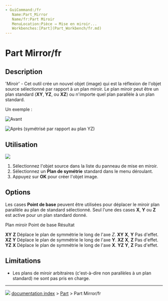 ```yaml
---
- GuiCommand:/fr
   Name:Part_Mirror
   Name/fr:Part Miroir
   MenuLocation:Pièce → Mise en miroir...
   Workbenches:[Part](Part_Workbench/fr.md)
---
```


# Part Mirror/fr

## Description

\'Miroir\' - Cet outil crée un nouvel objet (image) qui est la réflexion de l\'objet source sélectionné par rapport à un plan miroir. Le plan miroir peut être un plan standard (**XY**, **YZ**, ou **XZ**) ou n\'importe quel plan parallèle à un plan standard.

Un exemple :

![Avant](images/PARTMirrorBeforev11.png )

![Après (symétrisé par rapport au plan **YZ**)](images/PARTMirrorAfterv11.png ) 

## Utilisation

![](images/PARTMirrorDialogv11.png )

1.  Sélectionnez l\'objet source dans la liste du panneau de mise en miroir.
2.  Sélectionnez un **Plan de symétrie** standard dans le menu déroulant.
3.  Appuyez sur **OK** pour créer l\'objet image.




## Options

Les cases **Point de base** peuvent être utilisées pour déplacer le miroir plan parallèle au plan de standard sélectionné. Seul l\'une des cases **X**, **Y** ou **Z** est active pour un plan standard donné.

  Plan miroir   Point de base   Résultat
    
  **XY**        **Z**           Déplace le plan de symmétrie le long de l\'axe *Z*.
  **XY**        **X**, **Y**    Pas d\'effet.
  **XZ**        **Y**           Déplace le plan de symmétrie le long de l\'axe **Y**.
  **XZ**        **X**, **Z**    Pas d\'effet.
  **YZ**        **X**           Déplace le plan de symmétrie le long de l\'axe **X**.
  **YZ**        **Y**, **Z**    Pas d\'effet.

## Limitations

-   Les plans de miroir arbitraires (c\'est-à-dire non parallèles à un plan standard) ne sont pas pris en charge.



---
![](images/Right_arrow.png) [documentation index](../README.md) > [Part](Part_Workbench.md) > Part Mirror/fr
